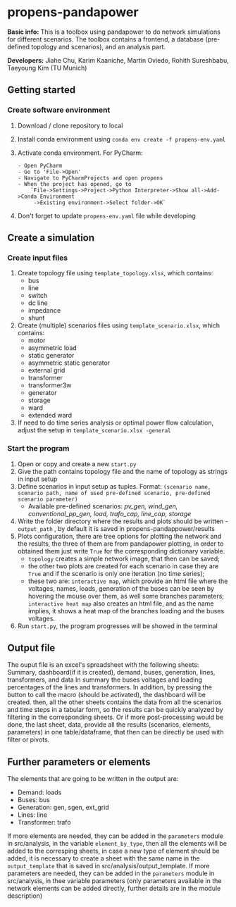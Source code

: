 # propens-pandapower

**Basic info:** This is a toolbox using pandapower to do network simulations for different scenarios. The toolbox contains a frontend, a database (pre-defined topology and scenarios), and an analysis part.

**Developers:** Jiahe Chu, Karim Kaaniche, Martin Oviedo, Rohith Sureshbabu, Taeyoung Kim (TU Munich)


## Getting started

### Create software environment

1. Download / clone repository to local
2. Install conda environment using `conda env create -f propens-env.yaml` 
3. Activate conda environment. For PyCharm:

       - Open PyCharm
       - Go to 'File->Open'
       - Navigate to PyCharmProjects and open propens
       - When the project has opened, go to 
           `File->Settings->Project->Python Interpreter->Show all->Add->Conda Environment
            ->Existing environment->Select folder->OK`

4. Don't forget to update `propens-env.yaml` file while developing


## Create a simulation

### Create input files

1. Create topology file using `template_topology.xlsx`, which contains:
   - bus
   - line
   - switch
   - dc line
   - impedance
   - shunt
2. Create (multiple) scenarios files using `template_scenario.xlsx`, which contains:
   - motor
   - asymmetric load
   - static generator
   - asymmetric static generator
   - external grid
   - transformer
   - transformer3w
   - generator
   - storage
   - ward
   - extended ward
3. If need to do time series analysis or optimal power flow calculation, adjust the setup in `template_scenario.xlsx -general`

### Start the program

1. Open or copy and create a new `start.py`
2. Give the path contains topology file and the name of topology as strings in input setup
3. Define scenarios in input setup as tuples. Format: `(scenario name, scenario path, name of used pre-defined scenario, pre-defined scenario parameter)`
   - Available pre-defined scenarios: _pv_gen, wind_gen, conventional_pp_gen, load, trafo_cap, line_cap, storage_
4. Write the folder directory where the results and plots should be written - `output_path` , by default it is saved in propens-pandappower/results
5. Plots configuration, there are tree options for plotting the network and the results, the three of them are from pandapower plotting, in order to obtained them just write `True` for the corresponding dictionary variable. 
   - `topology` creates a simple network image, that then can be saved; 
   - the other two plots are created for each scenario in case they are `True` and if the scenario is only one iteration (no time series); 
   - these two are: `interactive map`, which provide an html file where the voltages, names, loads, generation of the buses can be seen by hovering the mouse over them, as well some branches parameters; `interactive heat map` also creates an html file, and as the name implies, it shows a heat map of the branches loading and the buses voltages.
6. Run `start.py`, the program progresses will be showed in the terminal

## Output file

The ouput file is an excel's spreadsheet with the following sheets: Summary, dashboard(if it is created), demand, buses, generation, lines, transformers, and data
In summary the buses voltages and loading percentages of the lines and transformers. In addition, by pressing the button to call the macro (should be activated), the dashboard will be created.
then, all the other sheets contains the data from all the scenarios and time steps in a tabular form, so the results can be quickly analyzed by filtering in the corresponding sheets. Or if more post-processing would be done, the last sheet, data, provide all the results (scenarios, elements, parameters) in one table/dataframe, that then can be directly be used with filter or pivots.

## Further parameters or elements
The elements that are going to be written in the output are:
 - Demand: loads
 - Buses: bus
 - Generation: gen, sgen, ext_grid
 - Lines: line
 - Transformer: trafo

If more elements are needed, they can be added in the `parameters` module in src/analysis, in the variable `element_by_type`, then all the elements will be added to the corresping sheets, in case a new type of element should be added, it is necessary to create a sheet with the same name in the `output_template` that is saved in src/analysis/output_template.
If more parameters are needed, they can be added in the `parameters` module in src/analysis, in thee variable parameters (only parameters available in the network elements can be added directly, further details are in the module description)
 
